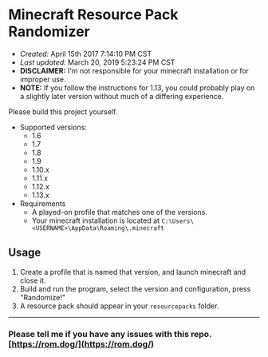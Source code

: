 # Minecraft Resource Pack Randomizer
* *Created:* April 15th 2017 7:14:10 PM CST
* *Last updated:* March 20, 2019 5:23:24 PM CST
* **DISCLAIMER:** I'm not responsible for your minecraft installation or for improper use.
* **NOTE:** If you follow the instructions for 1.13, you could probably play on a slightly later version without much of a differing experience.

Please build this project yourself.
* Supported versions: 
    - 1.6
    - 1.7
    - 1.8
    - 1.9
    - 1.10.x
    - 1.11.x
    - 1.12.x
    - 1.13.x
* Requirements
    - A played-on profile that matches one of the versions.
    - Your minecraft installation is located at `C:\Users\<USERNAME>\AppData\Roaming\.minecraft`

## Usage
1. Create a profile that is named that version, and launch minecraft and close it.
2. Build and run the program, select the version and configuration, press "Randomize!"
3. A resource pack should appear in your `resourcepacks` folder.

---
### Please tell me if you have any issues with this repo. [https://rom.dog/](https://rom.dog/)